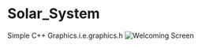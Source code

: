 # Solar_System
Simple C++ Graphics.i.e.graphics.h
![Welcoming Screen](https://github.com/Kashyap-Nirmal/Solar_System/master/1.png)
